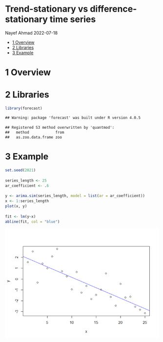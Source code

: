 Trend-stationary vs difference-stationary time series
================
Nayef Ahmad
2022-07-18

-   [1 Overview](#overview)
-   [2 Libraries](#libraries)
-   [3 Example](#example)

# 1 Overview

# 2 Libraries

``` r
library(forecast)
```

    ## Warning: package 'forecast' was built under R version 4.0.5

    ## Registered S3 method overwritten by 'quantmod':
    ##   method            from
    ##   as.zoo.data.frame zoo

# 3 Example

``` r
set.seed(2021)

series_length <- 25
ar_coefficient <- .6

y <- arima.sim(series_length, model = list(ar = ar_coefficient))
x <- 1:series_length
plot(x, y)

fit <- lm(y~x)
abline(fit, col = "blue")
```

![](2022-07-18_trend-stationary-versus-difference-stationary-time-series_files/figure-gfm/unnamed-chunk-2-1.png)<!-- -->
